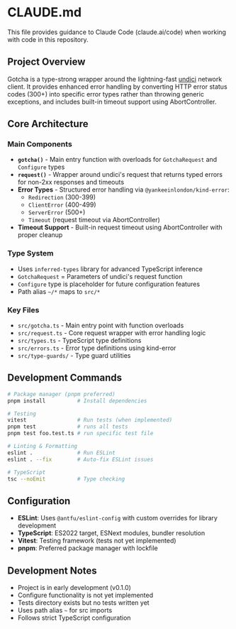 # CLAUDE.md

This file provides guidance to Claude Code (claude.ai/code) when working with code in this repository.

## Project Overview

Gotcha is a type-strong wrapper around the lightning-fast [undici](https://undici.nodejs.org/) network client. It provides enhanced error handling by converting HTTP error status codes (300+) into specific error types rather than throwing generic exceptions, and includes built-in timeout support using AbortController.

## Core Architecture

### Main Components

- **`gotcha()`** - Main entry function with overloads for `GotchaRequest` and `Configure` types
- **`request()`** - Wrapper around undici's request that returns typed errors for non-2xx responses and timeouts
- **Error Types** - Structured error handling via `@yankeeinlondon/kind-error`:
  - `Redirection` (300-399)
  - `ClientError` (400-499) 
  - `ServerError` (500+)
  - `Timeout` (request timeout via AbortController)
- **Timeout Support** - Built-in request timeout using AbortController with proper cleanup

### Type System

- Uses `inferred-types` library for advanced TypeScript inference
- `GotchaRequest` = Parameters of undici's request function
- `Configure` type is placeholder for future configuration features
- Path alias `~/*` maps to `src/*`

### Key Files

- `src/gotcha.ts` - Main entry point with function overloads
- `src/request.ts` - Core request wrapper with error handling logic
- `src/types.ts` - TypeScript type definitions
- `src/errors.ts` - Error type definitions using kind-error
- `src/type-guards/` - Type guard utilities

## Development Commands

```bash
# Package manager (pnpm preferred)
pnpm install          # Install dependencies

# Testing
vitest                # Run tests (when implemented)
pnpm test             # runs all tests
pnpm test foo.test.ts # run specific test file

# Linting & Formatting
eslint .              # Run ESLint
eslint . --fix        # Auto-fix ESLint issues

# TypeScript
tsc --noEmit          # Type checking
```

## Configuration

- **ESLint**: Uses `@antfu/eslint-config` with custom overrides for library development
- **TypeScript**: ES2022 target, ESNext modules, bundler resolution
- **Vitest**: Testing framework (tests not yet implemented)
- **pnpm**: Preferred package manager with lockfile

## Development Notes

- Project is in early development (v0.1.0)
- Configure functionality is not yet implemented
- Tests directory exists but no tests written yet
- Uses path alias `~` for src imports
- Follows strict TypeScript configuration
